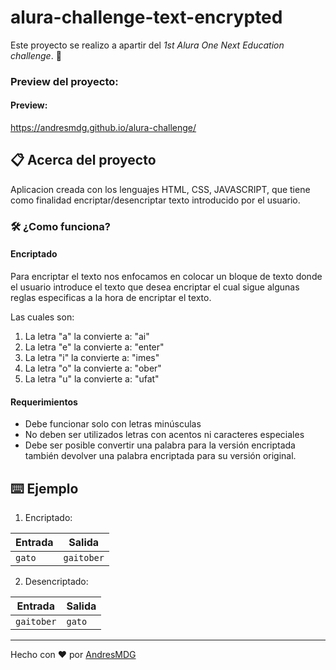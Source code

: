 # alura-challenge-text-encrypted
Este proyecto se realizo a apartir del *1st Alura One Next Education challenge*. :rocket:

### Preview del proyecto:

#### Preview:
https://andresmdg.github.io/alura-challenge/

## 📋 Acerca del proyecto
Aplicacion creada con los lenguajes HTML, CSS, JAVASCRIPT,
que tiene como finalidad encriptar/desencriptar texto introducido
por el usuario.

### 🛠 ¿Como funciona? 
#### Encriptado

Para encriptar el texto nos enfocamos
en colocar un bloque de texto donde el usuario introduce el texto
que desea encriptar el cual sigue algunas reglas especificas
a la hora de encriptar el texto.

Las cuales son:

1. La letra "a" la convierte a: "ai"
2. La letra "e" la convierte a: "enter"
3. La letra "i" la convierte a: "imes"
4. La letra "o" la convierte a: "ober"
5. La letra "u" la convierte a: "ufat"

#### Requerimientos

- Debe funcionar solo con letras minúsculas
- No deben ser utilizados letras con acentos ni caracteres especiales
- Debe ser posible convertir una palabra para la versión encriptada también devolver una palabra encriptada para su versión original. 

## ⌨️ Ejemplo

1. Encriptado:

| Entrada | Salida |
| ----------- | ----------- |
| `gato` | `gaitober` |

2. Desencriptado:

| Entrada | Salida |
| ----------- | ----------- |
| `gaitober` | `gato` |


---
Hecho con :heart: por [AndresMDG](https://github.com/andresmdg)